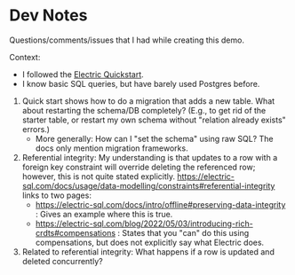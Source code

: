 # Dev Notes

Questions/comments/issues that I had while creating this demo.

Context:

- I followed the [Electric Quickstart](https://electric-sql.com/docs/quickstart).
- I know basic SQL queries, but have barely used Postgres before.

1. Quick start shows how to do a migration that adds a new table. What about restarting the schema/DB completely? (E.g., to get rid of the starter table, or restart my own schema without "relation already exists" errors.)
   - More generally: How can I "set the schema" using raw SQL? The docs only mention migration frameworks.
2. Referential integrity: My understanding is that updates to a row with a foreign key constraint will override deleting the referenced row; however, this is not quite stated explicitly. https://electric-sql.com/docs/usage/data-modelling/constraints#referential-integrity links to two pages:
   - https://electric-sql.com/docs/intro/offline#preserving-data-integrity : Gives an example where this is true.
   - https://electric-sql.com/blog/2022/05/03/introducing-rich-crdts#compensations : States that you "can" do this using compensations, but does not explicitly say what Electric does.
3. Related to referential integrity: What happens if a row is updated and deleted concurrently?
